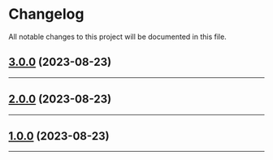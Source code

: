 <!--- BEGIN HEADER -->
# Changelog

All notable changes to this project will be documented in this file.
<!--- END HEADER -->

## [3.0.0](https://github.com/Parables/laravel-cuid2/compare/v2.0.0...v3.0.0) (2023-08-23)


---

## [2.0.0](https://github.com/Parables/laravel-cuid2/compare/v1.0.0...v2.0.0) (2023-08-23)


---

## [1.0.0](https://github.com/Parables/laravel-cuid2/compare/0.0.0...v1.0.0) (2023-08-23)


---

